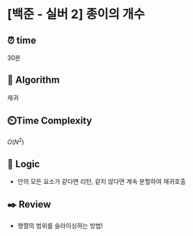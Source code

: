 # [백준 - 실버 2] 종이의 개수
 
## ⏰  **time**
30분

## :pushpin: **Algorithm**
재귀

## ⏲️**Time Complexity**
$O(N^2)$

## :round_pushpin: **Logic**
- 안의 모든 요소가 같다면 리턴, 같지 않다면 계속 분할하여 재귀호출
   
## :black_nib: **Review**
- 행렬의 범위를 슬라이싱하는 방법!
